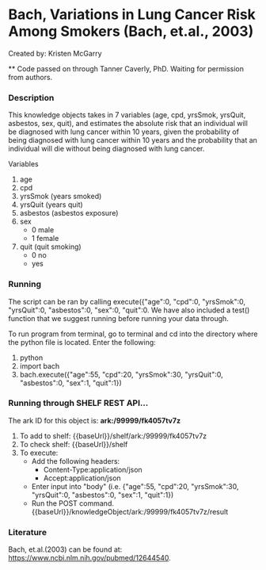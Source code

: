 # Bach, Variations in Lung Cancer Risk Among Smokers (Bach, et.al., 2003)
Created by: Kristen McGarry

** Code passed on through Tanner Caverly, PhD. Waiting for permission from authors.

### Description
This knowledge objects takes in 7 variables (age, cpd, yrsSmok, yrsQuit, asbestos, sex, quit), and estimates the absolute risk that an individual will be diagnosed with lung cancer within 10 years, given the probability of being diagnosed with lung cancer within 10 years and the probability that an individual will die without being diagnosed with lung cancer.

Variables
  1. age
  2. cpd
  3. yrsSmok (years smoked)
  4. yrsQuit (years quit)
  5. asbestos (asbestos exposure)
  6. sex
      - 0 male
      - 1 female
  7. quit (quit smoking)
      - 0 no
      - yes

### Running
The script can be ran by calling execute({"age":0, "cpd":0, "yrsSmok":0, "yrsQuit":0, "asbestos":0, "sex":0, "quit":0. We have also included a test() function that we suggest running before running your data through.

To run program from terminal, go to terminal and cd into the directory where the python file is located. Enter the following:
1. python
2. import bach
3. bach.execute({"age":55, "cpd":20, "yrsSmok":30, "yrsQuit":0, "asbestos":0, "sex":1, "quit":1})

### Running through SHELF REST API...
The ark ID for this object is: **ark:/99999/fk4057tv7z**

1. To add to shelf: {{baseUrl}}/shelf/ark:/99999/fk4057tv7z
2. To check shelf: {{baseUrl}}/shelf
3. To execute:
   - Add the following headers:
     - Content-Type:application/json
     - Accept:application/json
   - Enter input into "body" (i.e. {"age":55, "cpd":20, "yrsSmok":30, "yrsQuit":0, "asbestos":0, "sex":1, "quit":1})
   - Run the POST command. {{baseUrl}}/knowledgeObject/ark:/99999/fk4057tv7z/result


### Literature
Bach, et.al.(2003) can be found at: https://www.ncbi.nlm.nih.gov/pubmed/12644540.
